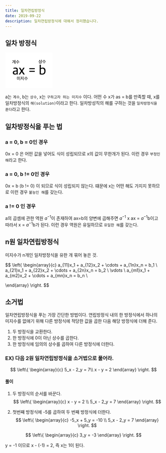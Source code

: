 ```yaml
---
title: 일차연립방정식
date: 2019-09-22
description: 일차연립방정식에 대해서 정리했습니다.
---
```


## 일차 방정식
![일차 방정식](../images/4th/linear-algebra-linear-equation-01.png)

a는 `계수`, b는 `상수`, x는 `구하고자 하는 미지수` 이다. 어떤 수 x가 as = b를 만족할 때, x를 일차방정식의 `해(solution)`이라고 한다. 일차방성직의 해를 구하는 것을 `일차방정식을 푼다`라고 한다. 

## 일차방정식을 푸는 법
### a = 0, b = 0인 경우 
0x = 0 은 어떤 값을 넣어도 식이 성립되므로 x의 값이 무한개가 된다. 이런 경우 `부정인 해`라고 한다.

### a = 0, b != 0인 경우 
0x = b (b != 0) 이 되므로 식이 성립되지 않는다. 떄문에 x는 어떤 해도 가지지 못하므로 이런 경우 `불능인 해`를 갖는다.

### a != 0 인 경우 
a의 곱셈에 관한 역원 $a^{-1}$이 존재하여 ax=b의 양변에 곱해주면 $a^{-1}$ x ax = $a^{-1}$b이고 따라서 x = $a^{-1}$b가 된다. 이런 경우 역원은 유일하므로 `유일한 해`를 갖는다.

## n원 일차연립방정식
미지수가 n개인 일차방정식을 유한 개 묶어 놓은 것.

$$
\left\{ 
\begin{array}{c}
a_{11}x_1 + a_{12}x_2 + \cdots + a_{1n}x_n = b_1  \\ 
a_{21}x_1 + a_{22}x_2 + \cdots + a_{2n}x_n = b_2  \\ 
\vdots                                           \\
a_{m1}x_1 + a_{m2}x_2 + \cdots + a_{mn}x_n = b_n  \\ 

\end{array}
\right. 
$$

## 소거법
일차연립방정식을 푸는 가장 간단한 방법이다. 연립방정식 내의 한 방정식에서 하나의 미지수를 없애기 위해 다른 방정식에 적당한 값을 곱한 다음 해당 방정식에 더해 준다.


1. 두 방정식을 교환한다.
2. 한 방정식에 0이 아닌 상수를 곱한다.
3. 한 방정식에 임의의 상수를 곱하여 다른 방정식에 더한다.

### EX) 다음 2원 일차연립방정식을 소거법으로 풀어라.
$$
\left\{ 
\begin{array}{c}
5_x - 2_y = 7\\ 
x - y = 2
\end{array}
\right. 
$$

#### 풀이

1. 두 방정식의 순서를 바꾼다. 
$$
\left\{ 
\begin{array}{c}
x - y = 2 \\
5_x - 2_y = 7
\end{array}
\right. 
$$

2. 첫번쨰 방정식에 -5를 곱하여 두 번째 방정식에 더한다.
$$
\left\{ 
\begin{array}{c}
-5_x + 5_y = -10 \\
5_x - 2_y = 7    
\end{array}
\right. 
$$

$$
\left\{ 
\begin{array}{c}
3_y = -3
\end{array}
\right. 
$$

y = -1 이므로 x - (-1) = 2, 즉 x는 1이 된다.